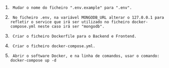 

1.		Mudar o nome do ficheiro ".env.example" para ".env".

2.		No ficheiro .env, na variável MONGODB_URL alterar o 127.0.0.1 para refletir o service que irá ser utilizado no ficheiro docker-compose.yml neste caso irá ser "mongodb".

3.		Criar o ficheiro Dockerfile para o Backend e Frontend.

4.		Criar o ficheiro docker-compose.yml.

5.		Abrir o software Docker, e na linha de comandos, usar o comando: docker-compose up -d

